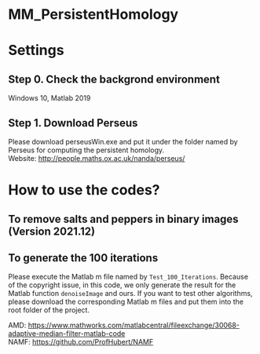 # MM_PersistentHomology

# Settings

## Step 0. Check the backgrond environment
Windows 10, Matlab 2019

## Step 1. Download Perseus
Please download perseusWin.exe and put it under the folder named by Perseus for computing the persistent homology.  
Website: http://people.maths.ox.ac.uk/nanda/perseus/

# How to use the codes?

## To remove salts and peppers in binary images (Version 2021.12)



## To generate the 100 iterations
Please execute the Matlab m file named by ``Test_100_Iterations``. Because of the copyright issue, in this code, we only generate the result for the Matlab function ``denoiseImage`` and ours. If you want to test other algorithms, please download the corresponding Matlab m files and put them into the root folder of the project.

AMD:  https://www.mathworks.com/matlabcentral/fileexchange/30068-adaptive-median-filter-matlab-code  
NAMF: https://github.com/ProfHubert/NAMF  
